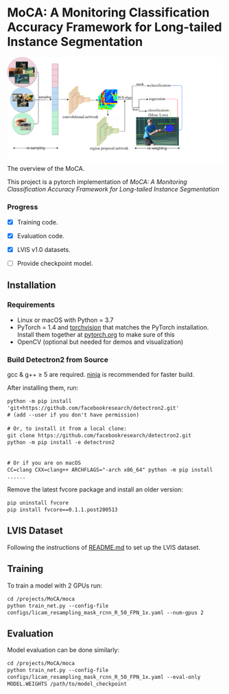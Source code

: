 # MoCA: A Monitoring Classification Accuracy Framework for Long-tailed Instance Segmentation




![Image](./images/model.png)
The overview of the MoCA.

This project is a pytorch implementation of *MoCA: A Monitoring Classification Accuracy Framework for Long-tailed Instance Segmentation*  





### Progress

- [x] Training code.
- [x] Evaluation code.
- [x] LVIS v1.0 datasets.
- [ ] Provide checkpoint model.


## Installation
### Requirements
- Linux or macOS with Python = 3.7
- PyTorch = 1.4 and [torchvision](https://github.com/pytorch/vision/) that matches the PyTorch installation.
  Install them together at [pytorch.org](https://pytorch.org) to make sure of this
- OpenCV (optional but needed for demos and visualization)

### Build Detectron2 from Source
gcc & g++ ≥ 5 are required. [ninja](https://ninja-build.org/) is recommended for faster build.

After installing them, run:

```
python -m pip install 'git+https://github.com/facebookresearch/detectron2.git'
# (add --user if you don't have permission)

# Or, to install it from a local clone:
git clone https://github.com/facebookresearch/detectron2.git
python -m pip install -e detectron2


# Or if you are on macOS
CC=clang CXX=clang++ ARCHFLAGS="-arch x86_64" python -m pip install ......
```

Remove the latest fvcore package and install an older version:

```
pip uninstall fvcore
pip install fvcore==0.1.1.post200513
```

## LVIS Dataset

Following the instructions of [README.md](https://github.com/facebookresearch/detectron2/blob/master/datasets/README.md) to set up the LVIS dataset.


## Training

To train a model with 2 GPUs run:

```
cd /projects/MoCA/moca
python train_net.py --config-file configs/licam_resampling_mask_rcnn_R_50_FPN_1x.yaml --num-gpus 2
```

## Evaluation

Model evaluation can be done similarly:

```
cd /projects/MoCA/moca
python train_net.py --config-file configs/licam_resampling_mask_rcnn_R_50_FPN_1x.yaml --eval-only MODEL.WEIGHTS /path/to/model_checkpoint
```




